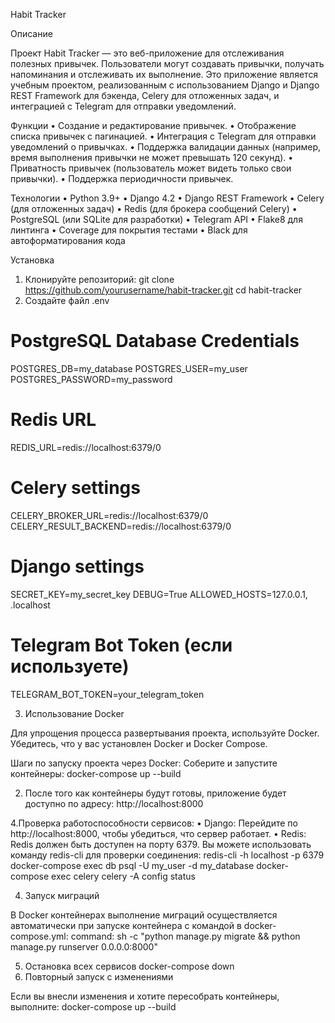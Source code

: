 Habit Tracker

Описание

Проект Habit Tracker — это веб-приложение для отслеживания полезных привычек. Пользователи могут создавать привычки,
получать напоминания и отслеживать их выполнение. Это приложение является учебным проектом, реализованным с
использованием Django и Django REST Framework для бэкенда, Celery для отложенных задач, и интеграцией с Telegram для
отправки уведомлений.

Функции
• Создание и редактирование привычек.
• Отображение списка привычек с пагинацией.
• Интеграция с Telegram для отправки уведомлений о привычках.
• Поддержка валидации данных (например, время выполнения привычки не может превышать 120 секунд).
• Приватность привычек (пользователь может видеть только свои привычки).
• Поддержка периодичности привычек.

Технологии
• Python 3.9+
• Django 4.2
• Django REST Framework
• Celery (для отложенных задач)
• Redis (для брокера сообщений Celery)
• PostgreSQL (или SQLite для разработки)
• Telegram API
• Flake8 для линтинга
• Coverage для покрытия тестами
• Black для автоформатирования кода

Установка

1. Клонируйте репозиторий:
   git clone https://github.com/yourusername/habit-tracker.git
   cd habit-tracker
2. Создайте файл .env

# PostgreSQL Database Credentials

POSTGRES_DB=my_database
POSTGRES_USER=my_user
POSTGRES_PASSWORD=my_password

# Redis URL

REDIS_URL=redis://localhost:6379/0

# Celery settings

CELERY_BROKER_URL=redis://localhost:6379/0
CELERY_RESULT_BACKEND=redis://localhost:6379/0

# Django settings

SECRET_KEY=my_secret_key
DEBUG=True
ALLOWED_HOSTS=127.0.0.1, .localhost

# Telegram Bot Token (если используете)

TELEGRAM_BOT_TOKEN=your_telegram_token

3. Использование Docker

Для упрощения процесса развертывания проекта, используйте Docker. Убедитесь, что у вас установлен Docker и Docker
Compose.

Шаги по запуску проекта через Docker:
Соберите и запустите контейнеры:
docker-compose up --build

2. После того как контейнеры будут готовы, приложение будет доступно по адресу:
   http://localhost:8000

4.Проверка работоспособности сервисов:
• Django: Перейдите по http://localhost:8000, чтобы убедиться, что сервер работает.
• Redis: Redis должен быть доступен на порту 6379. Вы можете использовать команду redis-cli для проверки соединения:
redis-cli -h localhost -p 6379
docker-compose exec db psql -U my_user -d my_database
docker-compose exec celery celery -A config status

4. Запуск миграций

В Docker контейнерах выполнение миграций осуществляется автоматически при запуске контейнера с командой в
docker-compose.yml:
command: sh -c "python manage.py migrate && python manage.py runserver 0.0.0.0:8000"

5. Остановка всех сервисов
   docker-compose down
6. Повторный запуск с изменениями

Если вы внесли изменения и хотите пересобрать контейнеры, выполните:
docker-compose up --build